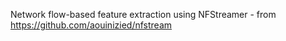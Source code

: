 Network flow-based feature extraction using NFStreamer - from https://github.com/aouinizied/nfstream
